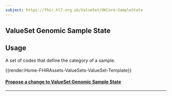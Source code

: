 ```yaml
---
subject: https://fhir.hl7.org.uk/ValueSet/UKCore-SampleState
---
```


## ValueSet Genomic Sample State

<h2 id='non-fql-header'>Usage</h2>
<p>A set of codes that define the category of a sample.</p>


{{render:Home-FHIRAssets-ValueSets-ValueSet-Template}}


<div id="Feedback" class="tabcontent">
<h4><a href='https://simplifier.net/HL7FHIRUKCoreR4/ValueSet-UKCore-SampleState/~issues?level=File' target="_blank">Propose a change to ValueSet Genomic Sample State </a></h4>
</div>

---